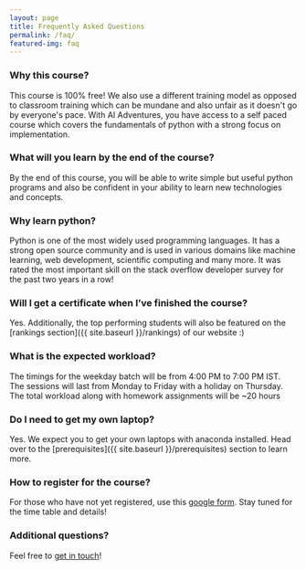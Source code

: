 ```yaml
---
layout: page
title: Frequently Asked Questions
permalink: /faq/
featured-img: faq
---
```


### Why this course?
This course is 100% free! We also use a different training model as opposed to classroom training which can be mundane and also unfair as it doesn't go by everyone's pace. With AI Adventures, you have access to a self paced course which covers the fundamentals of python with a strong focus on implementation. 

### What will you learn by the end of the course?
By the end of this course, you will be able to write simple but useful python programs and also be confident in your ability to learn new technologies and concepts.

### Why learn python?
Python is one of the most widely used programming languages. It has a strong open source community and is used in various domains like machine learning, web development, scientific computing and many more. It was rated the most important skill on the stack overflow developer survey for the past two years in a row! 

### Will I get a certificate when I’ve finished the course?
Yes. Additionally, the top performing students will also be featured on the [rankings section]({{ site.baseurl }}/rankings) of our website :)

### What is the expected workload?
The timings for the weekday batch will be from 4:00 PM to 7:00 PM IST. The sessions will last from Monday to Friday with a holiday on Thursday. The total workload along with homework assignments will be ~20 hours 

### Do I need to get my own laptop?
Yes. We expect you to get your own laptops with anaconda installed. Head over to the [prerequisites]({{ site.baseurl }}/prerequisites) section to learn more.

### How to register for the course?
For those who have not yet registered, use this [google form](redirects/registration_form.html). Stay tuned for the time table and details! 

### Additional questions?
Feel free to [get in touch](https://aiadventures.in/contact-us/)!